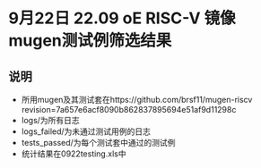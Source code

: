 # 9月22日 22.09 oE RISC-V 镜像 mugen测试例筛选结果  
## 说明  
- 所用mugen及其测试套在https://github.com/brsf11/mugen-riscv revision=7a657e6acf8090b862837895694e51af9d11298c  
- logs/为所有日志  
- logs_failed/为未通过测试用例的日志  
- tests_passed/为每个测试套中通过的测试例  
- 统计结果在0922testing.xls中  